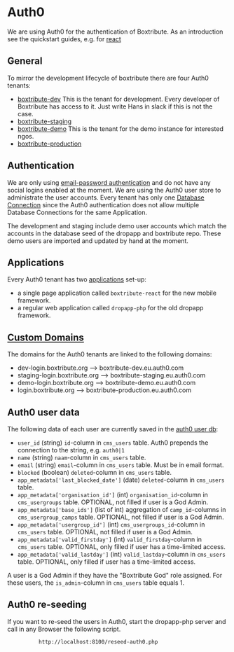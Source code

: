 # Auth0

We are using Auth0 for the authentication of Boxtribute. As an introduction see the quickstart guides, e.g. for [react](https://auth0.com/docs/quickstart/spa/react)

## General

To mirror the development lifecycle of boxtribute there are four Auth0 tenants:
- [boxtribute-dev](https://boxtribute-dev.eu.auth0.com/)
This is the tenant for development. Every developer of Boxtribute has access to it. Just write Hans in slack if this is not the case.
- [boxtribute-staging](https://boxtribute-staging.eu.auth0.com/)
- [boxtribute-demo](https://boxtribute-demo.eu.auth0.com/)
This is the tenant for the demo instance for interested ngos.
- [boxtribute-production](https://boxtribute-production.eu.auth0.com/)

## Authentication
We are only using [email-password authentication](https://auth0.com/docs/connections/database) and do not have any social logins enabled at the moment. We are using the Auth0 user store to administrate the user accounts. 
Every tenant has only one [Database Connection](https://auth0.com/docs/connections/database) since the Auth0 authentication does not allow multiple Database Connections for the same Application.

The development and staging include demo user accounts which match the accounts in the database seed of the dropapp and boxtribute repo.
These demo users are imported and updated by hand at the moment.

## Applications
Every Auth0 tenant has two [applications](https://auth0.com/docs/applications) set-up:
- a single page application called `boxtribute-react` for the new mobile framework.
- a regular web application called `dropapp-php` for the old dropapp framework.

## [Custom Domains](https://auth0.com/docs/custom-domains)
The domains for the Auth0 tenants are linked to the following domains:
- dev-login.boxtribute.org --> boxtribute-dev.eu.auth0.com
- staging-login.boxtribute.org --> boxtribute-staging.eu.auth0.com
- demo-login.boxtribute.org --> boxtribute-demo.eu.auth0.com
- login.boxtribute.org --> boxtribute-production.eu.auth0.com

## Auth0 user data
The following data of each user are currently saved in the [auth0 user db](https://auth0.com/docs/users/references/bulk-import-database-schema-examples):
- `user_id` (string)
`id`-column in `cms_users` table. Auth0 prepends the connection to the string, e.g. `auth0|1`
- `name` (string)
`naam`-column in `cms_users` table.
- `email` (string)
`email`-column in `cms_users` table. Must be in email format.
- `blocked` (boolean)
`deleted`-column in `cms_users` table.
- `app_metadata['last_blocked_date']` (date)
`deleted`-column in `cms_users` table.
- `app_metadata['organisation_id']` (int)
`organisation_id`-column in `cms_usergroups` table. OPTIONAL, not filled if user is a God Admin.
- `app_metadata['base_ids']` (list of int)
aggregation of `camp_id`-columns in `cms_usergroup_camps` table. OPTIONAL, not filled if user is a God Admin.
- `app_metadata['usergroup_id']` (int)
`cms_usergroups_id`-column in `cms_users` table. OPTIONAL, not filled if user is a God Admin.
- `app_metadata['valid_firstday']` (int)
`valid_firstday`-column in `cms_users` table. OPTIONAL, only filled if user has a time-limited access.
- `app_metadata['valid_lastday']` (int)
`valid_lastday`-column in `cms_users` table. OPTIONAL, only filled if user has a time-limited access.

A user is a God Admin if they have the "Boxtribute God" role assigned. For these users, the `is_admin`-column in `cms_users` table equals 1.

## Auth0 re-seeding
If you want to re-seed the users in Auth0, start the dropapp-php server and call in any Browser the following script.

              http://localhost:8100/reseed-auth0.php
